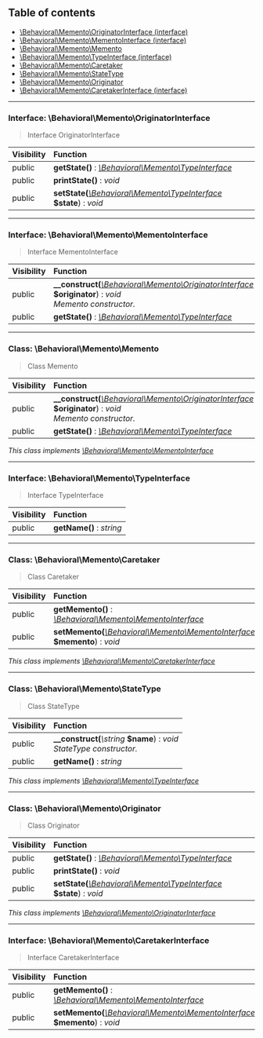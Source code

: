 ## Table of contents

- [\Behavioral\Memento\OriginatorInterface (interface)](#interface-behavioralmementooriginatorinterface)
- [\Behavioral\Memento\MementoInterface (interface)](#interface-behavioralmementomementointerface)
- [\Behavioral\Memento\Memento](#class-behavioralmementomemento)
- [\Behavioral\Memento\TypeInterface (interface)](#interface-behavioralmementotypeinterface)
- [\Behavioral\Memento\Caretaker](#class-behavioralmementocaretaker)
- [\Behavioral\Memento\StateType](#class-behavioralmementostatetype)
- [\Behavioral\Memento\Originator](#class-behavioralmementooriginator)
- [\Behavioral\Memento\CaretakerInterface (interface)](#interface-behavioralmementocaretakerinterface)

<hr />

### Interface: \Behavioral\Memento\OriginatorInterface

> Interface OriginatorInterface

| Visibility | Function |
|:-----------|:---------|
| public | <strong>getState()</strong> : <em>[\Behavioral\Memento\TypeInterface](#interface-behavioralmementotypeinterface)</em> |
| public | <strong>printState()</strong> : <em>void</em> |
| public | <strong>setState(</strong><em>[\Behavioral\Memento\TypeInterface](#interface-behavioralmementotypeinterface)</em> <strong>$state</strong>)</strong> : <em>void</em> |

<hr />

### Interface: \Behavioral\Memento\MementoInterface

> Interface MementoInterface

| Visibility | Function |
|:-----------|:---------|
| public | <strong>__construct(</strong><em>[\Behavioral\Memento\OriginatorInterface](#interface-behavioralmementooriginatorinterface)</em> <strong>$originator</strong>)</strong> : <em>void</em><br /><em>Memento constructor.</em> |
| public | <strong>getState()</strong> : <em>[\Behavioral\Memento\TypeInterface](#interface-behavioralmementotypeinterface)</em> |

<hr />

### Class: \Behavioral\Memento\Memento

> Class Memento

| Visibility | Function |
|:-----------|:---------|
| public | <strong>__construct(</strong><em>[\Behavioral\Memento\OriginatorInterface](#interface-behavioralmementooriginatorinterface)</em> <strong>$originator</strong>)</strong> : <em>void</em><br /><em>Memento constructor.</em> |
| public | <strong>getState()</strong> : <em>[\Behavioral\Memento\TypeInterface](#interface-behavioralmementotypeinterface)</em> |

*This class implements [\Behavioral\Memento\MementoInterface](#interface-behavioralmementomementointerface)*

<hr />

### Interface: \Behavioral\Memento\TypeInterface

> Interface TypeInterface

| Visibility | Function |
|:-----------|:---------|
| public | <strong>getName()</strong> : <em>string</em> |

<hr />

### Class: \Behavioral\Memento\Caretaker

> Class Caretaker

| Visibility | Function |
|:-----------|:---------|
| public | <strong>getMemento()</strong> : <em>[\Behavioral\Memento\MementoInterface](#interface-behavioralmementomementointerface)</em> |
| public | <strong>setMemento(</strong><em>[\Behavioral\Memento\MementoInterface](#interface-behavioralmementomementointerface)</em> <strong>$memento</strong>)</strong> : <em>void</em> |

*This class implements [\Behavioral\Memento\CaretakerInterface](#interface-behavioralmementocaretakerinterface)*

<hr />

### Class: \Behavioral\Memento\StateType

> Class StateType

| Visibility | Function |
|:-----------|:---------|
| public | <strong>__construct(</strong><em>\string</em> <strong>$name</strong>)</strong> : <em>void</em><br /><em>StateType constructor.</em> |
| public | <strong>getName()</strong> : <em>string</em> |

*This class implements [\Behavioral\Memento\TypeInterface](#interface-behavioralmementotypeinterface)*

<hr />

### Class: \Behavioral\Memento\Originator

> Class Originator

| Visibility | Function |
|:-----------|:---------|
| public | <strong>getState()</strong> : <em>[\Behavioral\Memento\TypeInterface](#interface-behavioralmementotypeinterface)</em> |
| public | <strong>printState()</strong> : <em>void</em> |
| public | <strong>setState(</strong><em>[\Behavioral\Memento\TypeInterface](#interface-behavioralmementotypeinterface)</em> <strong>$state</strong>)</strong> : <em>void</em> |

*This class implements [\Behavioral\Memento\OriginatorInterface](#interface-behavioralmementooriginatorinterface)*

<hr />

### Interface: \Behavioral\Memento\CaretakerInterface

> Interface CaretakerInterface

| Visibility | Function |
|:-----------|:---------|
| public | <strong>getMemento()</strong> : <em>[\Behavioral\Memento\MementoInterface](#interface-behavioralmementomementointerface)</em> |
| public | <strong>setMemento(</strong><em>[\Behavioral\Memento\MementoInterface](#interface-behavioralmementomementointerface)</em> <strong>$memento</strong>)</strong> : <em>void</em> |

